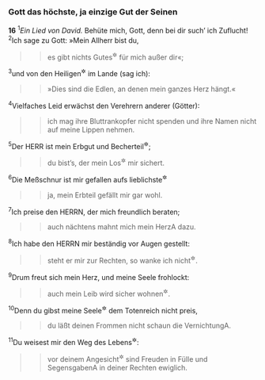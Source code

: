 ### Gott das höchste, ja einzige Gut der Seinen

__16__
<sup>1</sup><em>Ein Lied von David.</em>
Behüte mich, Gott, denn bei dir such’ ich Zuflucht!
<sup>2</sup>Ich sage zu Gott: »Mein Allherr bist du,
<blockquote>
<blockquote>
es gibt nichts Gutes<sup title="oder: kein Glück">&#x2732;</sup> für mich außer dir«;
</blockquote>
</blockquote>
<sup>3</sup>und von den Heiligen<sup title="= Gottgetreuen">&#x2732;</sup> im Lande (sag ich):
<blockquote>
<blockquote>
»Dies sind die Edlen, an denen mein ganzes Herz hängt.«
</blockquote>
</blockquote>
<sup>4</sup>Vielfaches Leid erwächst den Verehrern anderer (Götter):
<blockquote>
<blockquote>
ich mag ihre Bluttrankopfer nicht spenden
und ihre Namen nicht auf meine Lippen nehmen.
</blockquote>
</blockquote>
<sup>5</sup>Der HERR ist mein Erbgut und Becherteil<sup title="vgl. 11,6">&#x2732;</sup>;
<blockquote>
<blockquote>
du bist’s, der mein Los<sup title="oder: Erbe">&#x2732;</sup> mir sichert.
</blockquote>
</blockquote>
<sup>6</sup>Die Meßschnur ist mir gefallen aufs lieblichste<sup title="oder: in lieblicher Gegend">&#x2732;</sup>
<blockquote>
<blockquote>
ja, mein Erbteil gefällt mir gar wohl.
</blockquote>
</blockquote>
<sup>7</sup>Ich preise den HERRN, der mich freundlich beraten;
<blockquote>
<blockquote>
auch nächtens mahnt mich mein Herz<span data-param="f3_19_16_7A" class="fussnote">A</span> dazu.
</blockquote>
</blockquote>
<sup>8</sup>Ich habe den HERRN mir beständig vor Augen gestellt:
<blockquote>
<blockquote>
steht er mir zur Rechten, so wanke ich nicht<sup title="vgl. Apg 2,25-28">&#x2732;</sup>.
</blockquote>
</blockquote>
<sup>9</sup>Drum freut sich mein Herz, und meine Seele frohlockt:
<blockquote>
<blockquote>
auch mein Leib wird sicher wohnen<sup title="= bewahrt sein">&#x2732;</sup>.
</blockquote>
</blockquote>
<sup>10</sup>Denn du gibst meine Seele<sup title="= mein Leben">&#x2732;</sup> dem Totenreich nicht preis,
<blockquote>
<blockquote>
du läßt deinen Frommen nicht schaun die Vernichtung<span data-param="f3_19_16_10A" class="fussnote">A</span>.
</blockquote>
</blockquote>
<sup>11</sup>Du weisest mir den Weg des Lebens<sup title="oder: zum Leben">&#x2732;</sup>:
<blockquote>
<blockquote>
vor deinem Angesicht<sup title="= bei dir">&#x2732;</sup> sind Freuden in Fülle
und Segensgaben<span data-param="f3_19_16_11A" class="fussnote">A</span> in deiner Rechten ewiglich.
</blockquote>
</blockquote>